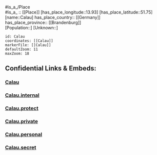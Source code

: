 ﻿---
location: [51.75,13.93] 
mapzoom: [7,12] 
mapmarker: city 
type: City
tags:
- geo/City


SpocWebEntityId: 31262
isDeleted: false
confidential: public
aliases:
- Calau
- Kalau
---
#is_a_/Place  
#is_a_ :: [[Place]] 
[has_place_longitude::13.93] 
[has_place_latitude::51.75] 
[name::Calau] 
has_place_country:: [[Germany]]  
has_place_province:: [[Brandenburg]]  
[Population::] 
[Unknown::] 


```leaflet
id: Calau
coordinates: [[Calau]] 
markerFile: [[Calau]] 
defaultZoom: 11 
maxZoom: 18
```


## Confidential Links & Embeds: 

### [Calau](/_public/Earth/Continent/Europe/Europe~Central/Germany/Germany~East/Brandenburg/counties~Brandenburg/Oberspreewald-Lausitz/cities~Oberspreewald/Calau.md) 

### [Calau.internal](/_internal/Earth/Continent/Europe/Europe~Central/Germany/Germany~East/Brandenburg/counties~Brandenburg/Oberspreewald-Lausitz/cities~Oberspreewald/Calau.internal.md) 

### [Calau.protect](/_protect/Earth/Continent/Europe/Europe~Central/Germany/Germany~East/Brandenburg/counties~Brandenburg/Oberspreewald-Lausitz/cities~Oberspreewald/Calau.protect.md) 

### [Calau.private](/_private/Earth/Continent/Europe/Europe~Central/Germany/Germany~East/Brandenburg/counties~Brandenburg/Oberspreewald-Lausitz/cities~Oberspreewald/Calau.private.md) 

### [Calau.personal](/_personal/Earth/Continent/Europe/Europe~Central/Germany/Germany~East/Brandenburg/counties~Brandenburg/Oberspreewald-Lausitz/cities~Oberspreewald/Calau.personal.md) 

### [Calau.secret](/_secret/Earth/Continent/Europe/Europe~Central/Germany/Germany~East/Brandenburg/counties~Brandenburg/Oberspreewald-Lausitz/cities~Oberspreewald/Calau.secret.md) 
